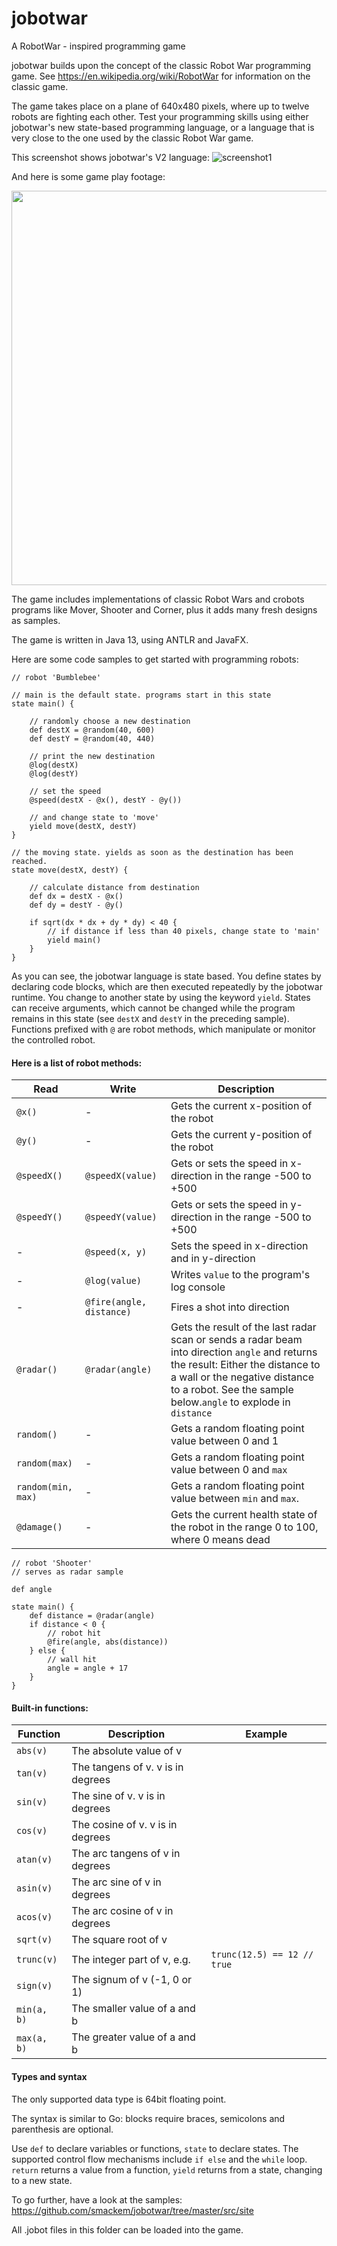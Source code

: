 # jobotwar
A RobotWar - inspired programming game

jobotwar builds upon the concept of the classic Robot War programming game. See https://en.wikipedia.org/wiki/RobotWar for information
on the classic game.

The game takes place on a plane of 640x480 pixels, where up to twelve robots are fighting each other. Test your programming skills using either jobotwar's new state-based programming language, or a language that is very close to the one used by the classic Robot War game.

This screenshot shows jobotwar's V2 language:
![screenshot1](https://raw.githubusercontent.com/smackem/jobotwar/master/src/site/screenshot1.png "Screenshot1")

And here is some game play footage:
<p style="text-align: center">
<img src="https://raw.githubusercontent.com/smackem/jobotwar/master/src/site/gameplay2.gif" width="800px" height="631px" />
</p>

The game includes implementations of classic Robot Wars and crobots programs like Mover, Shooter and Corner, plus it adds many fresh designs as samples.

The game is written in Java 13, using ANTLR and JavaFX.

Here are some code samples to get started with programming robots:

```
// robot 'Bumblebee'

// main is the default state. programs start in this state
state main() {

    // randomly choose a new destination
    def destX = @random(40, 600)
    def destY = @random(40, 440)

    // print the new destination
    @log(destX)
    @log(destY)

    // set the speed
    @speed(destX - @x(), destY - @y())

    // and change state to 'move'
    yield move(destX, destY)
}

// the moving state. yields as soon as the destination has been reached.
state move(destX, destY) {

    // calculate distance from destination
    def dx = destX - @x()
    def dy = destY - @y()

    if sqrt(dx * dx + dy * dy) < 40 {
        // if distance if less than 40 pixels, change state to 'main'
        yield main()
    }
}
```

As you can see, the jobotwar language is state based. You define states by declaring code blocks, which are then executed repeatedly by the jobotwar runtime. You change to another state by using the keyword `yield`.
States can receive arguments, which cannot be changed while the program remains in this state (see `destX` and `destY` in the preceding sample).
Functions prefixed with `@` are robot methods, which manipulate or monitor the controlled robot.

#### Here is a list of robot methods:

Read|Write|Description
----|-----|-----------
`@x()`|-|Gets the current x-position of the robot
`@y()`|-|Gets the current y-position of the robot
`@speedX()`|`@speedX(value)`|Gets or sets the speed in x-direction in the range -500 to +500
`@speedY()`|`@speedY(value)`|Gets or sets the speed in y-direction in the range -500 to +500
-|`@speed(x, y)`|Sets the speed in x-direction and in y-direction
-|`@log(value)`|Writes `value` to the program's log console
-|`@fire(angle, distance)`|Fires a shot into direction
`@radar()`|`@radar(angle)`|Gets the result of the last radar scan or sends a radar beam into direction `angle` and returns the result: Either the distance to a wall or the negative distance to a robot. See the sample below.`angle` to explode in `distance`
`random()`|-|Gets a random floating point value between 0 and 1
`random(max)`|-|Gets a random floating point value between 0 and `max`
`random(min, max)`|-|Gets a random floating point value between `min` and `max`.
`@damage()`|-|Gets the current health state of the robot in the range 0 to 100, where 0 means dead

```
// robot 'Shooter'
// serves as radar sample

def angle

state main() {
    def distance = @radar(angle)
    if distance < 0 {
        // robot hit
        @fire(angle, abs(distance))
    } else {
        // wall hit
        angle = angle + 17
    }
}
```

#### Built-in functions:

Function|Description|Example
--------|-----------|-------
`abs(v)`|The absolute value of v
`tan(v)`|The tangens of v. v is in degrees
`sin(v)`|The sine of v. v is in degrees
`cos(v)`|The cosine of v. v is in degrees
`atan(v)`|The arc tangens of v in degrees
`asin(v)`|The arc sine of v in degrees
`acos(v)`|The arc cosine of v in degrees
`sqrt(v)`|The square root of v
`trunc(v)`|The integer part of v, e.g.|`trunc(12.5) == 12 // true`
`sign(v)`|The signum of v (-1, 0 or 1)
`min(a, b)`|The smaller value of a and b
`max(a, b)`|The greater value of a and b

#### Types and syntax

The only supported data type is 64bit floating point.

The syntax is similar to Go: blocks require braces, semicolons and parenthesis are optional.

Use `def` to declare variables or functions, `state` to declare states.
The supported control flow mechanisms include `if else` and the `while` loop. `return` returns a value from a function, `yield` returns from a state, changing to a new state.

To go further, have a look at the samples:
https://github.com/smackem/jobotwar/tree/master/src/site

All .jobot files in this folder can be loaded into the game.